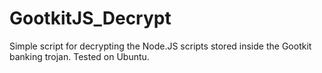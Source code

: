 # GootkitJS_Decrypt
Simple script for decrypting the Node.JS scripts stored inside the Gootkit banking trojan. Tested on Ubuntu.
